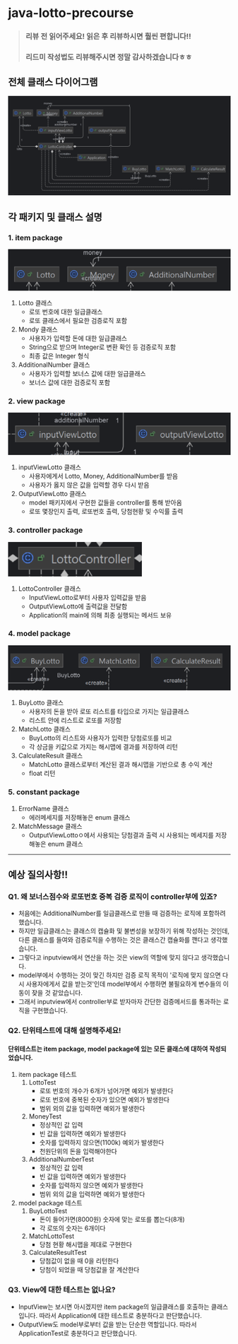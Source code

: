 # java-lotto-precourse
> ### 리뷰 전 읽어주세요! 읽은 후 리뷰하시면 훨씬 편합니다!!
> ### 리드미 작성법도 리뷰해주시면 정말 감사하겠습니다ㅎㅎ

## 전체 클래스 다이어그램
![classDiagram.png](classDiagram.png)
## 각 패키지 및 클래스 설명
### 1. item package
![img.png](img.png)
1) Lotto 클래스
   - 로또 번호에 대한 일급클래스
   - 로또 클래스에서 필요한 검증로직 포함
2) Mondy 클래스
   - 사용자가 입력할 돈에 대한 일급클래스
   - String으로 받으며 Integer로 변환 확인 등 검증로직 포함
   - 최종 값은 Integer 형식
3) AdditionalNumber 클래스
    - 사용자가 입력할 보너스 값에 대한 일급클래스
    - 보너스 값에 대한 검증로직 포함

### 2. view package
![img_1.png](img_1.png)
1) inputViewLotto 클래스
   - 사용자에게서 Lotto, Money, AdditionalNumber를 받음
   - 사용자가 옳지 않은 값을 입력할 경우 다시 받음
2) OutputViewLotto 클래스
   - model 패키지에서 구현한 값들을 controller를 통해 받아옴
   - 로또 몇장인지 출력, 로또번호 출력, 당첨현황 및 수익률 출력

### 3. controller package
![img_2.png](img_2.png)
1) LottoController 클래스
   - InputViewLotto로부터 사용자 입력값을 받음
   - OutputViewLotto에 출력값을 전달함
   - Application의 main에 의해 최종 실행되는 메서드 보유

### 4. model package
![img_3.png](img_3.png)
1) BuyLotto 클래스
   - 사용자의 돈을 받아 로또 리스트를 타입으로 가지는 일급클래스
   - 리스트 안에 리스트로 로또를 저장함
2) MatchLotto 클래스
   - BuyLotto의 리스트와 사용자가 입력한 당첨로또를 비교
   - 각 상금을 키값으로 가지는 해시맵에 결과를 저장하여 리턴
3) CalculateResult 클래스
   - MatchLotto 클래스로부터 계산된 결과 해시맵을 기반으로 총 수익 계산
   - float 리턴
### 5. constant package
1) ErrorName 클래스
   - 에러메세지를 저장해놓은 enum 클래스
2) MatchMessage 클래스
   - OutputViewLottoㅇ에서 사용되는 당첨결과 출력 시 사용되는 메세지를 저장해놓은 enum 클래스


---
## 예상 질의사항!!
### Q1. 왜 보너스점수와 로또번호 중복 검증 로직이 controller부에 있죠?
- 처음에는 AdditionalNumber를 일급클래스로 만들 때 검증하는 로직에 포함하려 했습니다.
- 하지만 일급클래스는 클래스의 캡슐화 및 불변성을 보장하기 위해 작성하는 것인데, 다른 클래스를 들여와 검증로직을 수행하는 것은 클래스간 캡슐화를 깬다고 생각했습니다.
- 그렇다고 inputview에서 연산을 하는 것은 view의 역할에 맞지 않다고 생각했습니다.
- model부에서 수행하는 것이 맞긴 하지만 검증 로직 목적이 '로직에 맞지 않으면 다시 사용자에게서 값을 받는것'인데 model부에서 수행하면 불필요하게 변수들의 이동이 잦을 것 같았습니다.
- 그래서 inputview에서 controller부로 받자마자 간단한 검증메서드를 통과하는 로직을 구현했습니다.

### Q2. 단위테스트에 대해 설명해주세요!
#### 단위테스트는 item package, model package에 있는 모든 클래스에 대하여 작성되었습니다.
1) item package 테스트
   1) LottoTest
      - 로또 번호의 개수가 6개가 넘어가면 예외가 발생한다
      - 로또 번호에 중복된 숫자가 있으면 예외가 발생한다
      - 범위 외의 값을 입력하면 예외가 발생한다
   2) MoneyTest
      - 정상적인 값 입력
      - 빈 값을 입력하면 예외가 발생한다
      - 숫자를 입력하지 않으면(1100k) 예외가 발생한다
      - 천원단위의 돈을 입력해야한다
   3) AdditionalNumberTest
      - 정상적인 값 입력
      - 빈 값을 입력하면 예외가 발생한다
      - 숫자를 입력하지 않으면 예외가 발생한다
      - 범위 외의 값을 입력하면 예외가 발생한다
2) model package 테스트
   1) BuyLottoTest
      - 돈이 들어가면(8000원) 숫자에 맞는 로또를 뽑는다(8개)
      - 각 로또의 숫자는 6개이다
   2) MatchLottoTest
      - 당첨 현황 해시맵을 제대로 구현한다
   3) CalculateResultTest
      - 당첨값이 없을 때 0을 리턴한다
      - 당첨이 되었을 때 당첨값을 잘 계산한다

### Q3. View에 대한 테스트는 없나요?
- InputView는 보시면 아시겠지만 item package의 일급클래스를 호출하는 클래스입니다. 따라서 Application에 대한 테스트로 충분하다고 판단했습니다.
- OutputView도 model부로부터 값을 받는 단순한 역할입니다. 따라서 ApplicationTest로 충분하다고 판단했습니다.